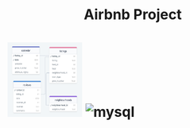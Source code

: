 <h1 align= "center">Airbnb Project<h1>
<img src="./Airbnb_sydney_data_tables.png" alt="Airbnb_sydney_data_tables" alt="Airbnb_sydney_data_tables" width="150" height="150"/>
<img src="https://cdn.jsdelivr.net/gh/devicons/devicon/icons/mysql/mysql-plain-wordmark.svg" alt="mysql" width="40" height="40"/>
